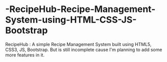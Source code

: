 # -RecipeHub-Recipe-Management-System-using-HTML-CSS-JS-Bootstrap
RecipeHub : A simple Recipe Management System built using HTML5, CSS3, JS, Bootstrap. But is still incomplete cause I'm planning to add some more features in it.
